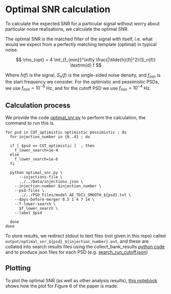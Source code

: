 # Optimal SNR calculation

To calculate the expected SNR for a particular signal without worry about particular noise realisations, we calculate the optimal SNR.

The optimal SNR is the matched filter of the signal with itself, i.e. what would we expect from a perfectly matching template (optimal) in typical noise.

$$
\rho_{opt} = 4 \int_{f_{min}}^\infty \frac{|\tilde{h}(f)|^2}{S_n(f)} \textrm{d} f
$$

Where $\tilde{h}(f)$ is the signal, $S_n(f)$ is the single-sided noise density, and $f_{min}$ is the start frequency we consider. For the optimistic and pessimistic PSDs, we use $f_{min}=10^{-6}$ Hz, and for the cutoff PSD we use $f_{min}=10^{-4}$ Hz.

## Calculation process
We provide the code [optimal_snr.py](optimal_snr.py) to perform the calculation, the command to run this is.
```
for psd in CUT_optimistic optimistic pessimistic ; do
  for injection_number in {0..4} ; do

  if [ $psd == CUT_optimistic ]  ; then
    f_lower_search=1e-4
  else
    f_lower_search=1e-6
  fi

  python optimal_snr.py \
      --injections-file \
      ../../Data/injections.json \
    --injection-number $injection_number \
    --psd-files \
      ../../PSD_Files/model_AE_TDI1_SMOOTH_${psd}.txt \
    --days-before-merger 0.5 1 4 7 14 \
    --f-lower-search \
      $f_lower_search \
    --label $psd

  done
done
```

To store results, we redirect stdout to text files (not given in this repo) called `output/optimal_snr_${psd}_${injection_number}.out`, and these are collated into search results files using the collect_bank_results [python code](../collect_bank_search_results.py) and to produce json files for each PSD (e.g. [search_run_cutoff.json](../search_run_cutoff.json))

## Plotting
To plot the optimal SNR (as well as other analysis results), [this notebook](../plot_search_results.ipynb) shows how the plot for Figure 6 of the paper is made.